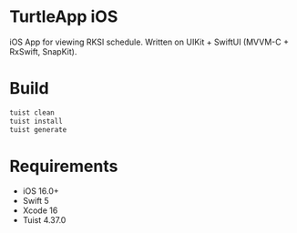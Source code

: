 # TurtleApp iOS
iOS App for viewing RKSI schedule. Written on UIKit + SwiftUI (MVVM-C + RxSwift, SnapKit).

# Build
```sh
tuist clean
tuist install
tuist generate
```

# Requirements
- iOS 16.0+
- Swift 5
- Xcode 16
- Tuist 4.37.0
